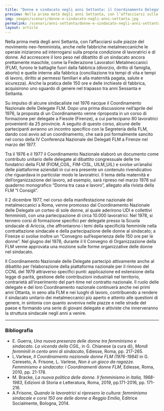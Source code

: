 ```yaml
---
title: "Donne e sindacato negli anni Settanta: il Coordinamento Delegate della FLM"
preview: Nella prima metà degli anni Settanta, con l’affacciarsi sulle piazze del movimento neo-femminista, anche nelle fabbriche metalmeccaniche le operaie iniziarono ad interrogarsi sulla propria condizione di lavoratrici e di donne.
img: images/scenari/donne-e-sindacato-negli-anni-settanta.jpg
permalink: /scenari/anni-settanta/donne-e-sindacato-negli-anni-settanta
layout: article
---
```


Nella prima metà degli anni Settanta, con l’affacciarsi sulle piazze del movimento neo-femminista, anche nelle fabbriche metalmeccaniche le operaie iniziarono ad interrogarsi sulla propria condizione di lavoratrici e di donne. Ad accrescere il loro peso nel dibattito di un sindacato ancora prettamente maschile, come la Federazione Lavoratori Metalmeccanici (FLM), furono le battaglie fuori dalla fabbrica (divorzio, diritto di famiglia, aborto) e quelle interne alla fabbrica (conciliazione tra tempi di vita e tempi di lavoro, diritto ai permessi familiari e alla maternità pagata, salute e sicurezza). Anche la pratica delle 150 ore e delle inchieste di fabbrica, acquisirono uno sguardo di genere nel trapasso tra anni Sessanta e Settanta. 

Su impulso di alcune sindacaliste nel 1976 nacque il Coordinamento Nazionale delle Delegate FLM. Dopo una prima discussione nell’aprile del 1976, la proposta di un Coordinamento venne riproposta in un corso di formazione per delegate a Fiesole (Firenze), a cui partecipano 80 lavoratrici provenienti da 25 provincie. A seguito di questo corso, alcune delle partecipanti avranno un incontro specifico con la Segreteria della FLM, dando così avvio ad un coordinamento, che sarà poi formalmente sancito nel corso della IV Conferenza Nazionale dei Delegati FLM a Firenze nel marzo del 1977. 

Tra il 1976 e il 1977 il Coordinamento Nazionale elaborò un documento come contributo unitario delle delegate al dibattito congressuale delle tre fondatrici della FLM (FIOM_CGIL, FIM-CISL, UILM_UIL) e svolse un’analisi delle piattaforme aziendali in cui era presente un contenuto rivendicativo che riguardava in particolar modo le lavoratrici. Il tema della maternità e dell’organizzazione del lavoro, ad esempio, sarà ripreso nel marzo 1978 sul quaderno monografico “Donna tra casa e lavoro”, allegato alla rivista della FLM “I Consigli”. 

Il 2 dicembre 1977, nel corso della manifestazione nazionale dei metalmeccanici a Roma, venne promosso dal Coordinamento Nazionale delle Delegate un corteo di sole donne, al quale aderirono UDI e collettivi femministi, con una partecipazione di circa 10.000 lavoratrici. Nel 1978, si tennero corsi di formazione specifici per delegate presso la Scuola sindacale di Ariccia, che affrontarono i temi della specificità femminile nella contrattazione sindacale e della partecipazione delle donne al sindacato; a Firenze si svolse inoltre un “Convegno sull’esperienza delle 150 ore per le donne”. Nel giugno del 1978, durante il II Convegno di Organizzazione della FLM venne approvata una mozione sulle forme organizzative delle donne nel sindacato. 

Il Coordinamento Nazionale delle Delegate partecipò attivamente anche al dibattito per l’elaborazione della piattaforma nazionale per il rinnovo del CCNL del 1979 attraverso specifici punti: applicazione ed estensione della legge di parità, gestione delle contribuzioni industriali nel territorio, contrarietà all’inserimento del part-time nel contratto nazionale. Il ruolo delle delegate e del loro Coordinamento nazionale continuerà anche nei primi anni Ottanta, in seno alla FLM e nei luoghi di lavoro, contribuendo a rendere il sindacato unitario dei metalmeccanici più aperto e attento alle questioni di genere, in sintonia con quanto avveniva nelle piazze e nelle strade del paese e formando una serie di giovani delegate e attiviste che innerveranno la struttura sindacale negli anni a venire.


---

### Bibliografia
- E. Guerra, *Una nuova presenza delle donne tra femminismo e sindacato. La vicenda della CGIL*, in G. Chianese (a cura di), *Mondi femminili in cento anni di sindacato*, Ediesse, Roma, pp. 217-265.
- L.Varlese, *Il Coordinamento nazionale donne FLM (1976-1984)* in G. Cereseto, A. Frisone, L. Varlese, *Non è un gioco da ragazze. Femminismo e sindacato: i Coordinamenti donne FLM*, Ediesse, Roma, 2010, pp. 21-178.
- M. Bracke, *La nuova politica delle donne. Il femminismo in Italia, 1968-1983*, Edizioni di Storia e Letteratura, Roma, 2019, pp.171-2016, pp. 171-216.
- A.Frisone, *Quando le lavoratrici si ripresero la cultura: femminismo sindacale e corsi 150 ore delle donne a Reggio Emilia*, Editrice Socialmente, Bologna, 2014.
